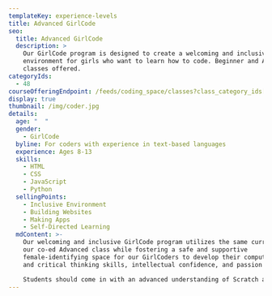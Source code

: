 ```yaml
---
templateKey: experience-levels
title: Advanced GirlCode
seo:
  title: Advanced GirlCode
  description: >
    Our GirlCode program is designed to create a welcoming and inclusive
    environment for girls who want to learn how to code. Beginner and Advanced
    classes offered.
categoryIds:
  - 48
courseOfferingEndpoint: /feeds/coding_space/classes?class_category_ids[]=48
display: true
thumbnail: /img/coder.jpg
details:
  age: "  "
  gender:
    - GirlCode
  byline: For coders with experience in text-based languages
  experience: Ages 8-13
  skills:
    - HTML
    - CSS
    - JavaScript
    - Python
  sellingPoints:
    - Inclusive Environment
    - Building Websites
    - Making Apps
    - Self-Directed Learning
  mdContent: >-
    Our welcoming and inclusive GirlCode program utilizes the same curriculum as
    our co-ed Advanced class while fostering a safe and supportive
    female-identifying space for our GirlCoders to develop their computational
    and critical thinking skills, intellectual confidence, and passion for STEM.

    Students should come in with an advanced understanding of Scratch and/or experience with JavaScript or other text-based languages. They will be placed in advanced Scratch, WoofJS, or Web depending on the experience they bring in and advance towards building web-based games, animations, and applications. As students grow their skills, they’ll rely less and less on our curricular guide rails and move towards self-directed learning where they’ll work with front-end and back-end technologies, experimenting with new languages and platforms to bring their ideas to fruition.
---
```

